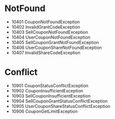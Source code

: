 # NotFound

* 10401 CouponNotFoundException
* 10402 InvalidGrantCodeException
* 10403 SellCouponNotFoundException
* 10404 UserCouponNotFoundException
* 10405 SellCouponGrantNotFoundException
* 10406 UserCouponShareNotFoundException
* 10407 InvalidShareCodeException

# Conflict

* 10901 CouponStatusConflictException
* 10902 CouponInsufficientException
* 10903 SellCouponInsufficientException
* 10904 SellCouponGrantStatusConflictException
* 10905 UserCouponShareStatusConflictException
* 10906 CouponGetLimitException
